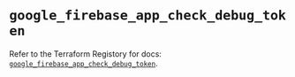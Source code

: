 # `google_firebase_app_check_debug_token`

Refer to the Terraform Registory for docs: [`google_firebase_app_check_debug_token`](https://registry.terraform.io/providers/hashicorp/google-beta/5.26.0/docs/resources/google_firebase_app_check_debug_token).
